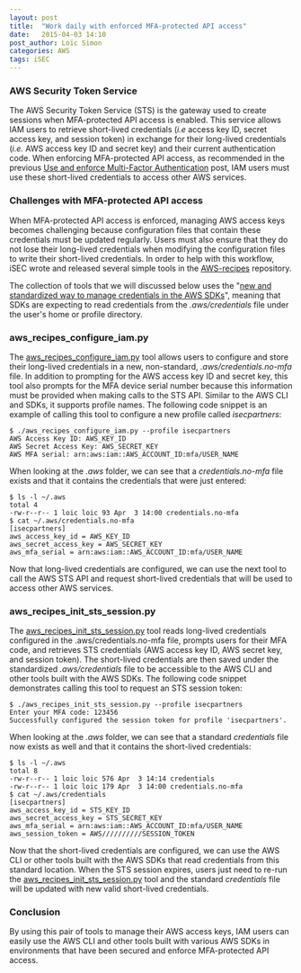 ```yaml
---
layout: post
title:  "Work daily with enforced MFA-protected API access"
date:   2015-04-03 14:10
post_author: Loïc Simon
categories: AWS
tags: iSEC
---
```


### AWS Security Token Service 

The AWS Security Token Service (STS) is the gateway used to create sessions
when MFA-protected API access is enabled. This service allows IAM users to
retrieve short-lived credentials (*i.e* access key ID, secret access key, and
session token) in exchange for their long-lived credentials (*i.e.* AWS access
key ID and secret key) and their current authentication code. When enforcing
MFA-protected API access, as recommended in the previous [Use and enforce
Multi-Factor
Authentication]({{site.baseurl}}/aws/2015/04/02/use_and_enforce_mfa.html) post,
IAM users must use these short-lived credentials to access other AWS services.

### Challenges with MFA-protected API access

When MFA-protected API access is enforced, managing AWS access keys becomes
challenging because configuration files that contain these credentials must be
updated regularly. Users must also ensure that they do not lose their
long-lived credentials when modifying the configuration files to write their
short-lived credentials. In order to help with this workflow, iSEC wrote and
released several simple tools in the
[AWS-recipes](https://github.com/iSECPartners/AWS-recipes) repository.

The collection of tools that we will discussed below uses the "<a
target="_blank"
href="https://blogs.aws.amazon.com/security/post/Tx3D6U6WSFGOK2H/A-New-and-Standardized-Way-to-Manage-Credentials-in-the-AWS-SDKs">new
and standardized way to manage credentials in the AWS SDKs</a>", meaning that
SDKs are expecting to read credentials from the *.aws/credentials* file under
the user's home or 	profile directory.

### aws\_recipes\_configure\_iam.py

The
[aws\_recipes\_configure\_iam.py](https://github.com/iSECPartners/AWS-recipes/blob/master/Python/aws_recipes_configure_iam.py)
tool allows users to configure and store their long-lived credentials in a new,
non-standard, *.aws/credentials.no-mfa* file. In addition to prompting for the
AWS access key ID and secret key, this tool also prompts for the MFA device
serial number because this information must be provided when making calls to
the STS API. Similar to the AWS CLI and SDKs, it supports profile names. The
following code snippet is an example of calling this tool to configure a new
profile called *isecpartners*:

    $ ./aws_recipes_configure_iam.py --profile isecpartners
    AWS Access Key ID: AWS_KEY_ID
    AWS Secret Access Key: AWS_SECRET_KEY
    AWS MFA serial: arn:aws:iam::AWS_ACCOUNT_ID:mfa/USER_NAME

When looking at the *.aws* folder, we can see that a *credentials.no-mfa* file
exists and that it contains the credentials that were just entered:

    $ ls -l ~/.aws
    total 4
    -rw-r--r-- 1 loic loic 93 Apr  3 14:00 credentials.no-mfa
    $ cat ~/.aws/credentials.no-mfa
    [isecpartners]
    aws_access_key_id = AWS_KEY_ID
    aws_secret_access_key = AWS_SECRET_KEY
    aws_mfa_serial = arn:aws:iam::AWS_ACCOUNT_ID:mfa/USER_NAME

Now that long-lived credentials are configured, we can use the next tool to
call the AWS STS API and request short-lived credentials that will be used
to access other AWS services.

###  aws\_recipes\_init\_sts\_session.py

The
[aws\_recipes\_init\_sts\_session.py](https://github.com/iSECPartners/AWS-recipes/blob/master/Python/aws_recipes_init_sts_session.py)
tool reads long-lived credentials configured in the .aws/credentials.no-mfa
file, prompts users for their MFA code, and retrieves STS credentials (AWS
access key ID, AWS secret key, and session token). The short-lived credentials
are then saved under the standardized *.aws/credentials* file to be accessible
to the AWS CLI and other tools built with the AWS SDKs. The following code
snippet demonstrates calling this tool to request an STS session token:

    $ ./aws_recipes_init_sts_session.py --profile isecpartners
    Enter your MFA code: 123456
    Successfully configured the session token for profile 'isecpartners'.

When looking at the *.aws* folder, we can see that a standard *credentials*
file now exists as well and that it contains the short-lived credentials:

    $ ls -l ~/.aws
    total 8
    -rw-r--r-- 1 loic loic 576 Apr  3 14:14 credentials
    -rw-r--r-- 1 loic loic 179 Apr  3 14:00 credentials.no-mfa
    $ cat ~/.aws/credentials
    [isecpartners]
    aws_access_key_id = STS_KEY_ID
    aws_secret_access_key = STS_SECRET_KEY
    aws_mfa_serial = arn:aws:iam::AWS_ACCOUNT_ID:mfa/USER_NAME
    aws_session_token = AWS//////////SESSION_TOKEN

Now that the short-lived credentials are configured, we can use the AWS CLI or
other tools built with the AWS SDKs that read credentials from this standard
location. When the STS session expires, users just need to re-run the
[aws\_recipes\_init\_sts\_session.py](https://github.com/iSECPartners/AWS-recipes/blob/master/Python/aws_recipes_init_sts_session.py)
tool and the standard *credentials* file will be updated with new valid
short-lived credentials.

### Conclusion

By using this pair of tools to manage their AWS access keys, IAM users can
easily use the AWS CLI and other tools built with various AWS SDKs in
environments that have been secured and enforce MFA-protected API access.
